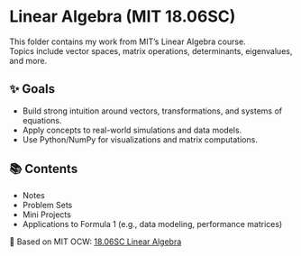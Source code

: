 # Linear Algebra (MIT 18.06SC)

This folder contains my work from MIT’s Linear Algebra course.  
Topics include vector spaces, matrix operations, determinants, eigenvalues, and more.

## ✨ Goals
- Build strong intuition around vectors, transformations, and systems of equations.
- Apply concepts to real-world simulations and data models.
- Use Python/NumPy for visualizations and matrix computations.

## 📚 Contents
- Notes
- Problem Sets
- Mini Projects
- Applications to Formula 1 (e.g., data modeling, performance matrices)

📌 Based on MIT OCW: [18.06SC Linear Algebra](https://ocw.mit.edu/courses/18-06sc-linear-algebra-fall-2011/)
